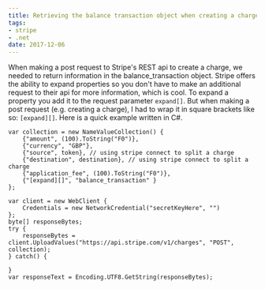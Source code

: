 ```yaml
---
title: Retrieving the balance transaction object when creating a charge in Stripe
tags:
- stripe
- .net
date: 2017-12-06
---
```

When making a post request to Stripe's REST api to create a charge, we needed to return information in the balance_transaction object. Stripe offers the ability to expand properties so you don't have to make an additional request to their api for more information, which is cool. To expand a property you add it to the request parameter `expand[]`. But when making a post request (e.g. creating a charge), I had to wrap it in square brackets like so: `[expand][]`. Here is a quick example written in C#.


    var collection = new NameValueCollection() {
        {"amount", (100).ToString("F0")},
        {"currency", "GBP"},
        {"source", token}, // using stripe connect to split a charge 
        {"destination", destination}, // using stripe connect to split a charge
        {"application_fee", (100).ToString("F0")},
        {"[expand][]", "balance_transaction" }
    };
    
    var client = new WebClient {
        Credentials = new NetworkCredential("secretKeyHere", "")
    };
    byte[] responseBytes;
    try {
        responseBytes = client.UploadValues("https://api.stripe.com/v1/charges", "POST", collection);
    } catch() {
    
    }
    var responseText = Encoding.UTF8.GetString(responseBytes);